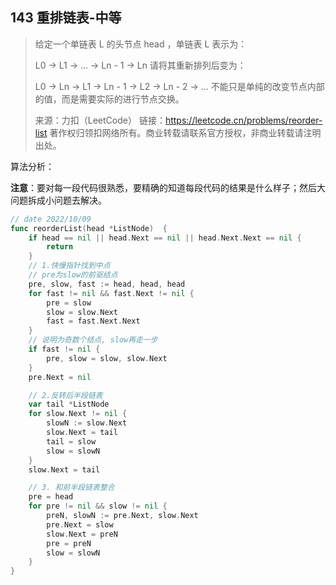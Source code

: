 ## 143 重排链表-中等

> 给定一个单链表 L 的头节点 head ，单链表 L 表示为：
>
> L0 → L1 → … → Ln - 1 → Ln
> 请将其重新排列后变为：
>
> L0 → Ln → L1 → Ln - 1 → L2 → Ln - 2 → …
> 不能只是单纯的改变节点内部的值，而是需要实际的进行节点交换。
>
> 来源：力扣（LeetCode）
> 链接：https://leetcode.cn/problems/reorder-list
> 著作权归领扣网络所有。商业转载请联系官方授权，非商业转载请注明出处。



算法分析：

**注意**：要对每一段代码很熟悉，要精确的知道每段代码的结果是什么样子；然后大问题拆成小问题去解决。

```go
// date 2022/10/09
func reorderList(head *ListNode)  {
    if head == nil || head.Next == nil || head.Next.Next == nil {
        return
    }
    // 1.快慢指针找到中点
    // pre为slow的前驱结点
    pre, slow, fast := head, head, head
    for fast != nil && fast.Next != nil {
        pre = slow
        slow = slow.Next
        fast = fast.Next.Next
    }
    // 说明为奇数个结点, slow再走一步
    if fast != nil {
        pre, slow = slow, slow.Next
    }
    pre.Next = nil

    // 2.反转后半段链表
    var tail *ListNode
    for slow.Next != nil {
        slowN := slow.Next
        slow.Next = tail
        tail = slow
        slow = slowN
    }
    slow.Next = tail

    // 3. 和前半段链表整合
    pre = head
    for pre != nil && slow != nil {
        preN, slowN := pre.Next, slow.Next
        pre.Next = slow
        slow.Next = preN
        pre = preN
        slow = slowN
    }
}
```

